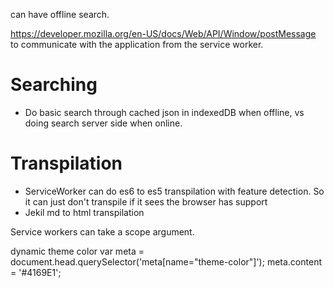 can have offline search.

https://developer.mozilla.org/en-US/docs/Web/API/Window/postMessage
to communicate with the application from the service worker.

# Searching
- Do basic search through cached json in indexedDB when offline,
vs doing search server side when online.

# Transpilation
- ServiceWorker can do es6 to es5 transpilation with feature detection.
So it can just don't transpile if it sees the browser has support
- Jekil md to html transpilation


Service workers can take a scope argument.

dynamic theme color
var meta = document.head.querySelector('meta[name="theme-color"]');
meta.content = '#4169E1';
